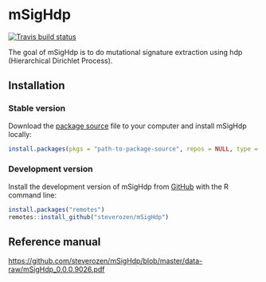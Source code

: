 
<!-- README.md is generated from README.Rmd. Please edit that file -->

# mSigHdp

<!-- badges: start -->

[![Travis build
status](https://travis-ci.com/steverozen/mSigHdp.svg?token=4tzsJkhpLqWUuJC1zszF&branch=master)](https://travis-ci.com/steverozen/mSigHdp)
<!-- badges: end -->

The goal of mSigHdp is to do mutational signature extraction using hdp
(Hierarchical Dirichlet Process).

## Installation

### Stable version

Download the [package
source](https://github.com/steverozen/mSigHdp/blob/master/data-raw/source-file/mSigHdp_0.0.0.9026.tar.gz?raw=true)
file to your computer and install mSigHdp locally:

``` r
install.packages(pkgs = "path-to-package-source", repos = NULL, type = "source")
```

### Development version

Install the development version of mSigHdp from
[GitHub](https://github.com/) with the R command line:

``` r
install.packages("remotes")
remotes::install_github("steverozen/mSigHdp")
```

## Reference manual

<https://github.com/steverozen/mSigHdp/blob/master/data-raw/mSigHdp_0.0.0.9026.pdf>

